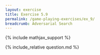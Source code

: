 ```yaml
---
layout: exercise
title: Exercise 5.9
permalink: /game-playing-exercises/ex_9/
breadcrumb: Adversarial Search
---
```


{% include mathjax_support %}

<div><i class="arrow-up loader" data-chapter="game-playing-exercises" data-exercise="ex_9" data-rating="0"></i></div>
{% include_relative question.md %}
